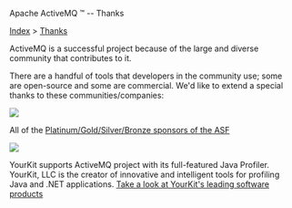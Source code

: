 Apache ActiveMQ ™ -- Thanks 

[Index](index.html) > [Thanks](thanks.html)


ActiveMQ is a successful project because of the large and diverse community that contributes to it. 

There are a handful of tools that developers in the community use; some are open-source and some are commercial. We'd like to extend a special thanks to these communities/companies:

![](http://www.apache.org/images/feather-small.gif)

All of the [Platinum/Gold/Silver/Bronze sponsors of the ASF](http://www.apache.org/foundation/thanks.html)

[![](thanks.data/yklogo.png)](http://www.yourkit.com/java/profiler/index.jsp)

YourKit supports ActiveMQ project with its full-featured Java Profiler.  
YourKit, LLC is the creator of innovative and intelligent tools for profiling  
Java and .NET applications. [Take a look at YourKit's leading software products](http://www.yourkit.com/java/profiler/index.jsp)


